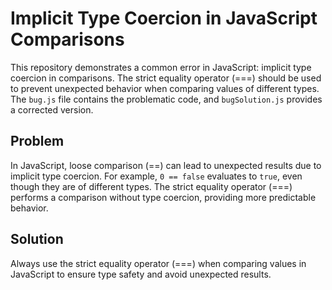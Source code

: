 # Implicit Type Coercion in JavaScript Comparisons
This repository demonstrates a common error in JavaScript: implicit type coercion in comparisons.  The strict equality operator (===) should be used to prevent unexpected behavior when comparing values of different types.  The `bug.js` file contains the problematic code, and `bugSolution.js` provides a corrected version.

## Problem
In JavaScript, loose comparison (==) can lead to unexpected results due to implicit type coercion.  For example, `0 == false` evaluates to `true`, even though they are of different types.  The strict equality operator (===) performs a comparison without type coercion, providing more predictable behavior.

## Solution
Always use the strict equality operator (===) when comparing values in JavaScript to ensure type safety and avoid unexpected results.
